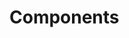 <!-- Space: Projects -->
<!-- Parent: TerraformOci -->
<!-- Title: Components TerraformOci -->
<!-- Label: TerraformOci -->
<!-- Label: Project -->
<!-- Label: Components -->
<!-- Include: disclaimer.md -->
<!-- Include: ac:toc -->

# Components

